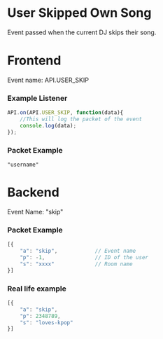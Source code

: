 # User Skipped Own Song

Event passed when the current DJ skips their song.

# Frontend

Event name: API.USER_SKIP

### Example Listener

```js
API.on(API.USER_SKIP, function(data){
    //This will log the packet of the event
    console.log(data);
});
```

### Packet Example

`"username"`

# Backend

Event Name: "skip"

### Packet Example

```js
[{
    "a": "skip",            // Event name
    "p": -1,                // ID of the user
    "s": "xxxx"             // Room name
}]
```
### Real life example
```js
[{
    "a": "skip",
    "p": 2348789,
    "s": "loves-kpop"
}]
```

